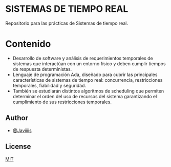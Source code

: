 # SISTEMAS DE TIEMPO REAL

Repositorio para las prácticas de Sistemas de tiempo real.

# Contenido

- Desarrollo de software y análisis de requerimientos temporales de sistemas que interactúan con un entorno físico y deben cumplir tiempos de respuesta deterministas. 
- Lenguaje de programación Ada, diseñado para cubrir las principales características de sistemas de tiempo real: concurrencia, restricciones temporales, fiabilidad y seguridad. 
- También se estudiarán distintos algoritmos de scheduling que permiten determinar el orden del uso de recursos del sistema garantizando el cumplimiento de sus restricciones temporales.

## Author

- [@Javiiiis](https://www.github.com/Javiiiis)

## License

[MIT](https://choosealicense.com/licenses/mit/)
